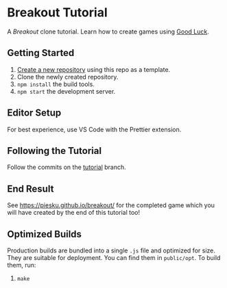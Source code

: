 # Breakout Tutorial

A _Breakout_ clone tutorial. Learn how to create games using [Good
Luck](https://github.com/piesku/goodluck).

## Getting Started

1. [Create a new repository](https://github.com/piesku/breakout/generate)
   using this repo as a template.
2. Clone the newly created repository.
3. `npm install` the build tools.
4. `npm start` the development server.

## Editor Setup

For best experience, use VS Code with the Prettier extension.

## Following the Tutorial

Follow the commits on the
[tutorial](https://github.com/piesku/breakout/tree/tutorial) branch.

## End Result

See https://piesku.github.io/breakout/ for the completed game which you will
have created by the end of this tutorial too!

## Optimized Builds

Production builds are bundled into a single `.js` file and optimized for
size. They are suitable for deployment. You can find them in `public/opt`. To
build them, run:

1. `make`
